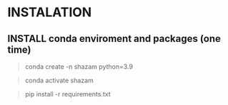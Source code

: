 # INSTALATION
## INSTALL conda enviroment and packages (one time)

>conda create -n shazam python=3.9

>conda activate shazam

>pip install -r requirements.txt
